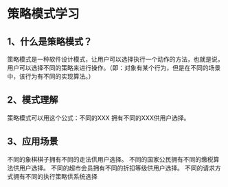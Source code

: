 # 策略模式学习

## 1、什么是策略模式？
策略模式是一种软件设计模式，让用户可以选择执行一个动作的方法，也就是说，用户可以选择不同的策略来进行操作。（即：对象有某个行为，但是在不同的场景中，该行为有不同的实现算法。）

## 2、模式理解
策略模式可以用这个公式：不同的XXX 拥有不同的XXX供用户选择。

## 3、应用场景
不同的象棋棋子拥有不同的走法供用户选择。
不同的国家公民拥有不同的缴税算法供用户选择。
不同的超市会员拥有不同的折扣等级供用户选择。
不同的请求方式拥有不同的执行策略供系统选择